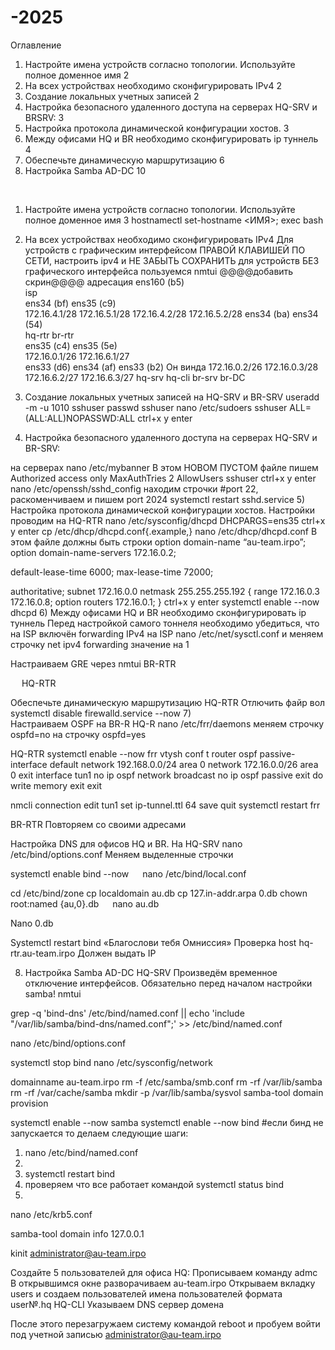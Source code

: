 # -2025
Оглавление
1)	Настройте имена устройств согласно топологии. Используйте полное доменное имя	2
2)	На всех устройствах необходимо сконфигурировать IPv4	2
3)	Создание локальных учетных записей	2
4)	Настройка безопасного удаленного доступа на серверах HQ-SRV и BRSRV:	3
5)	Настройка протокола динамической конфигурации хостов.	3
6)	Между офисами HQ и BR необходимо сконфигурировать ip туннель	4
7)	Обеспечьте динамическую маршрутизацию	6
8)	Настройка Samba AD-DC	10

 




1)	Настройте имена устройств согласно топологии. Используйте полное доменное имя
З hostnamectl set-hostname <ИМЯ>; exec bash
2)	На всех устройствах необходимо сконфигурировать IPv4
Для устройств с графическим интерфейсом ПРАВОЙ КЛАВИШЕЙ ПО СЕТИ, настроить ipv4 и НЕ ЗАБЫТЬ СОХРАНИТЬ
для устройств БЕЗ графического интерфейса пользуемся nmtui
@@@@добавить скрин@@@@
адресация 
		            ens160 (b5)		
	 	            isp	 	
ens34 (bf)	 	                ens35 (c9)	
172.16.4.1/28		              172.16.5.1/28	
172.16.4.2/28		              172.16.5.2/28	
ens34 (ba)		                ens34 (54)	
hq-rtr		                    br-rtr	
ens35 (c4)	 		              ens35 (5e)	
172.16.0.1/26	 		            172.16.6.1/27	
ens33 (d6)	  ens34 (af)		  ens33 (b2)	  Он винда
172.16.0.2/26	172.16.0.3/28		172.16.6.2/27	172.16.6.3/27
hq-srv	      hq-cli		      br-srv	      br-DC

3)	Создание локальных учетных записей на HQ-SRV и BR-SRV
useradd -m -u 1010 sshuser
passwd sshuser
nano /etc/sudoers
sshuser ALL=(ALL:ALL)NOPASSWD:ALL
ctrl+x
y
enter
 
4)	Настройка безопасного удаленного доступа на серверах HQ-SRV и BR-SRV:

на серверах 
nano /etc/mybanner
В этом НОВОМ ПУСТОМ файле пишем Authorized access only
MaxAuthTries 2
AllowUsers sshuser
ctrl+x
y
enter
nano /etc/openssh/sshd_config
находим строчки
 #port 22, раскоменчиваем и пишем port 2024
systemctl restart sshd.service
5)	Настройка протокола динамической конфигурации хостов.
Настройки проводим на HQ-RTR
nano /etc/sysconfig/dhcpd
DHCPARGS=ens35
ctrl+x
y
enter
cp /etc/dhcp/dhcpd.conf{.example,}
nano /etc/dhcp/dhcpd.conf
В этом файле должны быть строки
option domain-name “au-team.irpo”;
option domain-name-servers 172.16.0.2;

default-lease-time 6000;
max-lease-time 72000;

authoritative;
subnet 172.16.0.0 netmask 255.255.255.192 {
	range 172.16.0.3 172.16.0.8;
	option routers 172.16.0.1;
}
ctrl+x
y
enter
systemctl enable --now dhcpd
6)	Между офисами HQ и BR необходимо сконфигурировать ip туннель
Перед настройкой самого тоннеля необходимо убедиться, что на ISP включён forwarding IPv4
на ISP
nano /etc/net/sysctl.conf
и меняем строчку net ipv4 forwarding значение на 1
 
Настраиваем GRE через nmtui
BR-RTR
 
 
HQ-RTR
 
Обеспечьте динамическую маршрутизацию HQ-RTR
Отлючить файр вол systemctl disable firewalld.service --now
7)	
Настраиваем OSPF на BR-R HQ-R
nano /etc/frr/daemons
меняем строчку
ospfd=no на строчку
ospfd=yes

HQ-RTR
systemctl enable --now frr
vtysh
conf t
router ospf
passive-interface default
network 192.168.0.0/24 area 0
network 172.16.0.0/26 area 0
exit
interface tun1
no ip ospf network broadcast
no ip ospf passive
exit
do write memory
exit 
exit


nmcli connection edit tun1
set ip-tunnel.ttl 64
save
quit
systemctl restart frr

BR-RTR
Повторяем со своими адресами


Настройка DNS для офисов HQ и BR.
На HQ-SRV
nano /etc/bind/options.conf
Меняем выделенные строчки
 
systemctl enable bind --now
 
nano /etc/bind/local.conf
 

cd /etc/bind/zone
cp localdomain au.db
cp 127.in-addr.arpa 0.db
chown root:named {au,0}.db
 
nano au.db
 
Nano 0.db
 
Systemctl restart bind 
«Благослови тебя Омниссия»
Проверка host hq-rtr.au-team.irpo
Должен выдать IP

8)	Настройка Samba AD-DC
HQ-SRV
Произведём временное отключение интерфейсов. Обязательно перед началом настройки samba!
nmtui
 
grep -q 'bind-dns' /etc/bind/named.conf || echo 'include "/var/lib/samba/bind-dns/named.conf";' >> /etc/bind/named.conf

nano /etc/bind/options.conf
 

systemctl stop bind
nano /etc/sysconfig/network

 
domainname au-team.irpo
rm -f /etc/samba/smb.conf
rm -rf /var/lib/samba
rm -rf /var/cache/samba
mkdir -p /var/lib/samba/sysvol
samba-tool domain provision
 
systemctl enable --now samba
systemctl enable --now bind #если бинд не запускается то делаем следующие шаги:
1.	nano /etc/bind/named.conf
2.	 
3.	systemctl restart bind
4.	проверяем что все работает командой systemctl status bind
5.	 

nano /etc/krb5.conf
 

samba-tool domain info 127.0.0.1
 
kinit administrator@au-team.irpo
 
Создайте 5 пользователей для офиса HQ:
Прописываем команду admc
В открывшимся окне разворачиваем au-team.irpo
Открываем вкладку users и создаем пользователей
имена пользователей формата user№.hq
HQ-CLI
Указываем DNS сервер домена
 
 
 
 
 
 
После этого перезагружаем систему командой reboot и пробуем войти под учетной записью administrator@au-team.irpo

